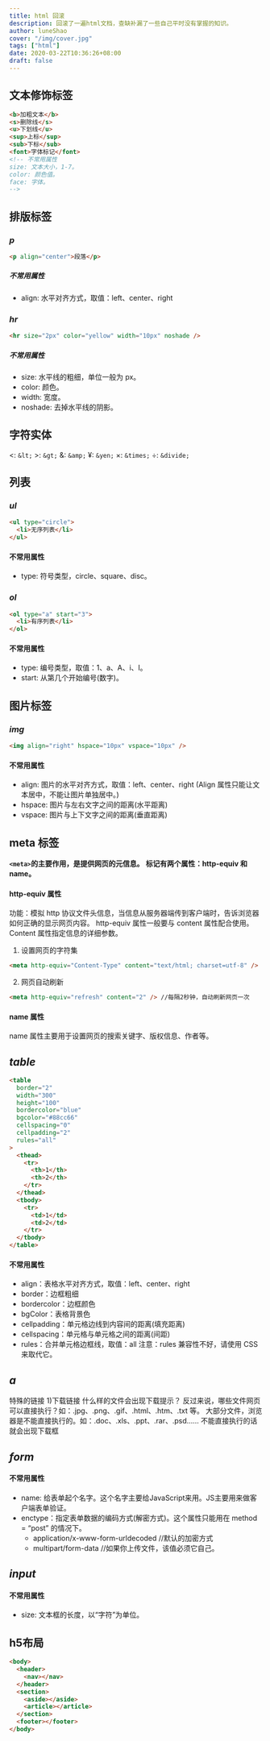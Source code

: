 ```yaml
---
title: html 回滚
description: 回滚了一遍html文档，查缺补漏了一些自己平时没有掌握的知识。
author: luneShao
cover: "/img/cover.jpg"
tags: ["html"]
date: 2020-03-22T10:36:26+08:00
draft: false
---
```


## 文本修饰标签

```html
<b>加粗文本</b>
<s>删除线</s>
<u>下划线</u>
<sup>上标</sup>
<sub>下标</sub>
<font>字体标记</font>
<!-- 不常用属性
size: 文本大小，1-7。
color: 颜色值。
face: 字体。 
-->
```

## 排版标签

### _p_

```html
<p align="center">段落</p>
```

##### 不常用属性

- align: 水平对齐方式，取值：left、center、right

### _hr_

```html
<hr size="2px" color="yellow" width="10px" noshade />
```

##### 不常用属性

- size: 水平线的粗细，单位一般为 px。
- color: 颜色。
- width: 宽度。
- noshade: 去掉水平线的阴影。

## 字符实体

&lt;: `&lt;`
&gt;: `&gt;`
&amp;: `&amp;`
&yen;: `&yen;`
&times;: `&times;`
&divide;: `&divide;`

## 列表

### _ul_

```html
<ul type="circle">
  <li>无序列表</li>
</ul>
```

#### 不常用属性

- type: 符号类型，circle、square、disc。

### _ol_

```html
<ol type="a" start="3">
  <li>有序列表</li>
</ol>
```

#### 不常用属性

- type: 编号类型，取值：1、a、A、i、I。
- start: 从第几个开始编号(数字)。

## 图片标签

### _img_

```html
<img align="right" hspace="10px" vspace="10px" />
```

#### 不常用属性

- align: 图片的水平对齐方式，取值：left、center、right (Align 属性只能让文本居中，不能让图片单独居中。)
- hspace: 图片与左右文字之间的距离(水平距离)
- vspace: 图片与上下文字之间的距离(垂直距离)

## meta 标签

**`<meta>`的主要作用，是提供网页的元信息。**
**<meta>标记有两个属性：http-equiv 和 name。**

#### http-equiv 属性

功能：模拟 http 协议文件头信息，当信息从服务器端传到客户端时，告诉浏览器如何正确的显示网页内容。
http-equiv 属性一般要与 content 属性配合使用。Content 属性指定信息的详细参数。

1. 设置网页的字符集

```html
<meta http-equiv="Content-Type" content="text/html; charset=utf-8" />
```

2. 网页自动刷新

```html
<meta http-equiv="refresh" content="2" /> //每隔2秒钟，自动刷新网页一次
```

#### name 属性

name 属性主要用于设置网页的搜索关键字、版权信息、作者等。

## _table_

```html
<table
  border="2"
  width="300"
  height="100"
  bordercolor="blue"
  bgcolor="#88cc66"
  cellspacing="0"
  cellpadding="2"
  rules="all"
>
  <thead>
    <tr>
      <th>1</th>
      <th>2</th>
    </tr>
  </thead>
  <tbody>
    <tr>
      <td>1</td>
      <td>2</td>
    </tr>
  </tbody>
</table>
```

#### 不常用属性

- align：表格水平对齐方式，取值：left、center、right
- border：边框粗细
- bordercolor：边框颜色
- bgColor：表格背景色
- cellpadding：单元格边线到内容间的距离(填充距离)
- cellspacing：单元格与单元格之间的距离(间距)
- rules：合并单元格边框线，取值：all
  注意：rules 兼容性不好，请使用 CSS 来取代它。

## _a_

特殊的链接 1)下载链接
什么样的文件会出现下载提示？
反过来说，哪些文件网页可以直接执行？如：.jpg、.png、.gif、.html、.htm、.txt 等。
大部分文件，浏览器是不能直接执行的。如：.doc、.xls、.ppt、.rar、.psd……
不能直接执行的话就会出现下载框

## _form_

#### 不常用属性
- name: 给表单起个名字。这个名字主要给JavaScript来用。JS主要用来做客户端表单验证。
- enctype：指定表单数据的编码方式(解密方式)。这个属性只能用在 method = “post” 的情况下。
  - application/x-www-form-urldecoded  //默认的加密方式
  - multipart/form-data  //如果你上传文件，该值必须它自己。

## _input_
#### 不常用属性
- size: 文本框的长度，以“字符”为单位。

## h5布局
```html
<body>
  <header>
    <nav></nav>
  </header>
  <section>
    <aside></aside>
    <article></article>
  </section>
  <footer></footer>
</body>
```
